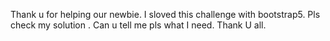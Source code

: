 Thank u for helping our newbie. I sloved this challenge with bootstrap5. Pls check my solution . Can u tell me pls what I need. Thank U all.